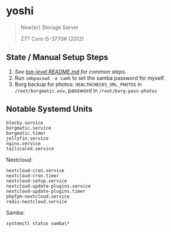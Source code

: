 # yoshi

> New(er) Storage Server
>
> Z77 Core i5-3770K (2012)

## State / Manual Setup Steps
1. *See [top-level README.md](../../README.md) for common steps.*
2. Run `smbpasswd -a samh` to set the samba password for myself.
3. Borg backup for photos: `HEALTHCHECKS_URL_PHOTOS` in `/root/borgmatic.env`,
   password in `/root/borg-pass-photos`

## Notable Systemd Units

```
blocky.service
borgmatic.service
borgmatic.timer
jellyfin.service
nginx.service
tailscaled.service
```

Nextcloud:
```
nextcloud-cron.service
nextcloud-cron.timer
nextcloud-setup.service
nextcloud-update-plugins.service
nextcloud-update-plugins.timer
phpfpm-nextcloud.service
redis-nextcloud.service
```

Samba:
```
systemctl status samba\*
```
